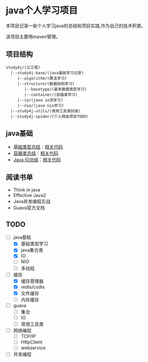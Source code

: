 # java个人学习项目

本项目记录一些个人学习java的总结和项目实践,作为自己的技术积累。

该项目主要用maven管理。

## 项目结构
```
study4j/(父工程)
  |--study4j-base/(java基础学习记录)
     |--algorithm/(算法学习)
     |--structure/(数据结构学习)
        |--basetype/(基本数据类型学习)
        |--container/(容器类学习)
     |--io/(java io流学习)
     |--nio/(java nio学习)
  |--study4j-utils/(常用工具类封装)
  |--study4j-spider/(个人爬虫项目TODO)
```


## java基础
- [基础类型总结](https://github.com/yincongyang/study4j/blob/master/study4j-base/src/main/java/com/yincongyang/base/structure/basetype/package.md)：[相关代码](https://github.com/yincongyang/study4j/tree/master/study4j-base/src/main/java/com/yincongyang/base/structure/basetype)
- [容器类总结](https://github.com/yincongyang/study4j/blob/master/study4j-base/src/main/java/com/yincongyang/base/structure/container/package.md)：[相关代码](https://github.com/yincongyang/study4j/blob/master/study4j-base/src/main/java/com/yincongyang/base/structure/container)
- [Java IO总结](https://github.com/yincongyang/study4j/blob/master/study4j-base/src/main/java/com/yincongyang/base/io/readme.md)：[相关代码](https://github.com/yincongyang/study4j/blob/master/study4j-base/src/main/java/com/yincongyang/base/io)

## 阅读书单
- Think in java
- Effective Java2
- Java并发编程实战
- Guava官方文档

## TODO
- [ ] java基础
  - [x] 基础类型学习
  - [x] java集合类
  - [x] IO
  - [ ] NIO
  - [ ] 多线程
- [ ] 缓存
  - [x] 缓存管理器
  - [x] redis/codis
  - [x] 文件缓存
  - [ ] 内存缓存
- [ ] guava
  - [ ] 集合
  - [ ] IO
  - [ ] 常用工具类
- [ ] 网络编程
  - [ ] TCP/IP
  - [ ] HttpClient
  - [ ] webservice
- [ ] 并发编程
